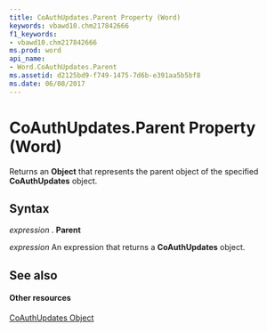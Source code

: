 ```yaml
---
title: CoAuthUpdates.Parent Property (Word)
keywords: vbawd10.chm217842666
f1_keywords:
- vbawd10.chm217842666
ms.prod: word
api_name:
- Word.CoAuthUpdates.Parent
ms.assetid: d2125bd9-f749-1475-7d6b-e391aa5b5bf8
ms.date: 06/08/2017
---
```



# CoAuthUpdates.Parent Property (Word)

Returns an  **Object** that represents the parent object of the specified **CoAuthUpdates** object.


## Syntax

 _expression_ . **Parent**

 _expression_ An expression that returns a **CoAuthUpdates** object.


## See also


#### Other resources



[CoAuthUpdates Object](http://msdn.microsoft.com/library/4a164415-0c6c-213b-da94-744e2394d1ef%28Office.15%29.aspx)

